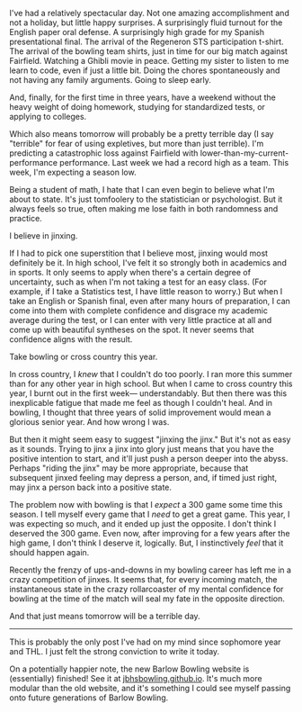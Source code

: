 I've had a relatively spectacular day. Not one amazing accomplishment and not a holiday, but little happy surprises. A surprisingly fluid turnout for the English paper oral defense. A surprisingly high grade for my Spanish presentational final. The arrival of the Regeneron STS participation t-shirt. The arrival of the bowling team shirts, just in time for our big match against Fairfield. Watching a Ghibli movie in peace. Getting my sister to listen to me learn to code, even if just a little bit. Doing the chores spontaneously and not having any family arguments. Going to sleep early.

And, finally, for the first time in three years, have a weekend without the heavy weight of doing homework, studying for standardized tests, or applying to colleges.

Which also means tomorrow will probably be a pretty terrible day (I say "terrible" for fear of using expletives, but more than just terrible). I'm predicting a catastrophic loss against Fairfield with lower-than-my-current-performance performance. Last week we had a record high as a team. This week, I'm expecting a season low.

Being a student of math, I hate that I can even begin to believe what I'm about to state. It's just tomfoolery to the statistician or psychologist. But it always feels so true, often making me lose faith in both randomness and practice.

I believe in jinxing.

If I had to pick one superstition that I believe most, jinxing would most definitely be it. In high school, I've felt it so strongly both in academics and in sports. It only seems to apply when there's a certain degree of uncertainty, such as when I'm not taking a test for an easy class. (For example, if I take a Statistics test, I have little reason to worry.) But when I take an English or Spanish final, even after many hours of preparation, I can come into them with complete confidence and disgrace my academic average during the test, or I can enter with very little practice at all and come up with beautiful syntheses on the spot. It never seems that confidence aligns with the result.

Take bowling or cross country this year.

In cross country, I *knew* that I couldn't do too poorly. I ran more this summer than for any other year in high school. But when I came to cross country this year, I burnt out in the first week&mdash; understandably. But then there was this inexplicable fatigue that made me feel as though I couldn't heal. And in bowling, I thought that three years of solid improvement would mean a glorious senior year. And how wrong I was.

But then it might seem easy to suggest "jinxing the jinx." But it's not as easy as it sounds. Trying to jinx a jinx into glory just means that you have the positive intention to start, and it'll just push a person deeper into the abyss. Perhaps "riding the jinx" may be more appropriate, because that subsequent jinxed feeling may depress a person, and, if timed just right, may jinx a person back into a positive state.

The problem now with bowling is that I *expect* a 300 game some time this season. I tell myself every game that I *need* to get a great game. This year, I was expecting so much, and it ended up just the opposite. I don't think I deserved the 300 game. Even now, after improving for a few years after the high game, I don't think I deserve it, logically. But, I instinctively *feel* that it should happen again.

Recently the frenzy of ups-and-downs in my bowling career has left me in a crazy competition of jinxes. It seems that, for every incoming match, the instantaneous state in the crazy rollarcoaster of my mental confidence for bowling at the time of the match will seal my fate in the opposite direction. 

And that just means tomorrow will be a terrible day.

---

This is probably the only post I've had on my mind since sophomore year and THL. I just felt the strong conviction to write it today.

On a potentially happier note, the new Barlow Bowling website is (essentially) finished! See it at [jbhsbowling.github.io][1]. It's much more modular than the old website, and it's something I could see myself passing onto future generations of Barlow Bowling.

[1]: https://jbhsbowling.github.io